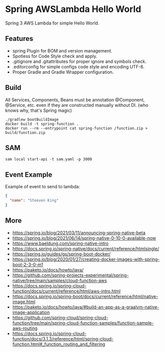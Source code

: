 # Spring AWSLambda Hello World

Spring 3 AWS Lambda for simple Hello World.

## Features
- spring Plugin for BOM and version management.
- Spotless for Code Style check and apply.
- .gitignore and .gitattributes for proper ignore and symbols check.
- .editorconfig for simple configs code style and encoding UTF-8.
- Proper Gradle and Gradle Wrapper configuration.

## Build

All Services, Components, Beans must be annotation @Component, @Service, etc. even if they are constructed manually without DI. (who knows why, that's Spring magic)

```shell
./gradlew bootBuildImage
docker build -t spring-function .
docker run --rm --entrypoint cat spring-function /function.zip > build/function.zip
```

## SAM

```shell
sam local start-api -t sam.yaml -p 3000
```

## Event Example

Example of event to send to lambda:
```json
{
  "name": "Steeven King"
}
```

## More
- https://spring.io/blog/2021/03/11/announcing-spring-native-beta
- https://spring.io/blog/2021/06/14/spring-native-0-10-0-available-now
- https://www.baeldung.com/spring-native-intro
- https://docs.spring.io/spring-native/docs/current/reference/htmlsingle/
- https://spring.io/guides/gs/spring-boot-docker/
- https://spring.io/blog/2020/01/27/creating-docker-images-with-spring-boot-2-3-0-m1
- https://paketo.io/docs/howto/java/
- https://github.com/spring-projects-experimental/spring-native/tree/main/samples/cloud-function-aws
- https://docs.spring.io/spring-cloud-function/docs/current/reference/html/aws-intro.html
- https://docs.spring.io/spring-boot/docs/current/reference/html/native-image.html
- https://paketo.io/docs/howto/java/#build-an-app-as-a-graalvm-native-image-application
- https://github.com/spring-cloud/spring-cloud-function/tree/main/spring-cloud-function-samples/function-sample-aws-routing
- https://docs.spring.io/spring-cloud-function/docs/3.1.3/reference/html/spring-cloud-function.html#_function_routing_and_filtering
